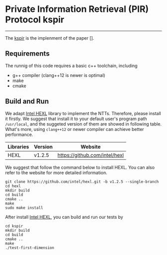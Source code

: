 Private Information Retrieval (PIR)
 Protocol kspir
=====

***


The [kspir](https://github.com/parsear/kspir) is the implenment of the paper [].

## Requirements
The runnig of this code requires a basic c++ toolchain, including

* g++ compiler (clang++12 is newer is optimal)
* make
* cmake


## Build and Run
We adapt [Intel HEXL](https://github.com/intel/hexl) library to implement the NTTs.
Therefore, please install it firstly.
We suggest that install it to your default user's program path `/usr/local`, and the suggeted version of them are showed in following table. What's more, using `clang++12` or newer compiler can achieve better performance.

| Libraries | Version | Website |
| ---- | ---- | ---- |
| HEXL  | v1.2.5 | https://github.com/intel/hexl |


We suggest that follow the command below to install HEXL. You can also refer to the website for more detailed information.

```
git clone https://github.com/intel/hexl.git -b v1.2.5 --single-branch 
cd hexl
mkdir build
cd build
cmake ..
make
sudo make install
```

After install [Intel HEXL](https://github.com/intel/hexl), you can build and run our tests by

```
cd kspir
mkdir build
cd build
cmake ..
make
./test-first-dimension
```
